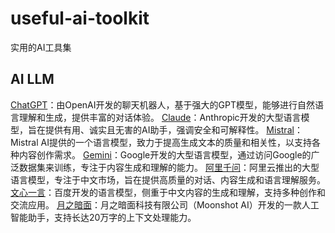 # useful-ai-toolkit
实用的AI工具集

## AI LLM
[ChatGPT](https://chat.openai.com/)：由OpenAI开发的聊天机器人，基于强大的GPT模型，能够进行自然语言理解和生成，提供丰富的对话体验。
[Claude](https://claude.ai)：Anthropic开发的大型语言模型，旨在提供有用、诚实且无害的AI助手，强调安全和可解释性。
[Mistral](https://mistral.ai)：Mistral AI提供的一个语言模型，致力于提高生成文本的质量和相关性，以支持各种内容创作需求。
[Gemini](https://gemini.google.com/app)：Google开发的大型语言模型，通过访问Google的广泛数据集来训练，专注于内容生成和理解的能力。
[阿里千问](https://tongyi.aliyun.com/qianwen/)：阿里云推出的大型语言模型，专注于中文市场，旨在提供高质量的对话、内容生成和语言理解服务。
[文心一言](https://yiyan.baidu.com/)：百度开发的语言模型，侧重于中文内容的生成和理解，支持多种创作和交流应用。
[月之暗面](https://kimi.moonshot.cn/)：月之暗面科技有限公司（Moonshot AI）开发的一款人工智能助手，支持长达20万字的上下文处理能力。




